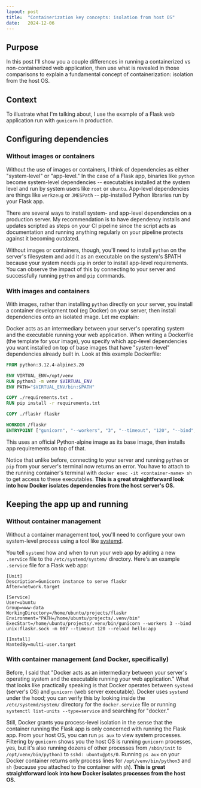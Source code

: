 ```yaml
---
layout: post
title:  "Containerization key concepts: isolation from host OS"
date:   2024-12-06
---
```


## Purpose

In this post I'll show you a couple differences in running a containerized vs non-containerized web application, then use what is revealed in those comparisons to explain a fundamental concept of containerization: isolation from the host OS.

## Context

To illustrate what I'm talking about, I use the example of a Flask web application run with `gunicorn` in production.

## Configuring dependencies

### Without images or containers

Without the use of images or containers, I think of dependencies as either "system-level" or "app-level." In the case of a Flask app, binaries like `python` become system-level dependencies -- executables installed at the system level and run by system users like `root` or `ubuntu`. App-level dependencies are things like `werkzeug` or `JMESPath` -- pip-installed Python libraries run by your Flask app.

There are several ways to install system- and app-level dependencies on a production server. My recommendation is to have dependency installs and updates scripted as steps on your CI pipeline since the script acts as documentation and running anything regularly on your pipeline protects against it becoming outdated.

Without images or containers, though, you'll need to install `python` on the server's filesystem and add it as an executable on the system's $PATH  because your system needs `pip` in order to install app-level requirements. You can observe the impact of this by connecting to your server and successfully running `python` and `pip` commands.

### With images and containers

With images, rather than installing `python` directly on your server, you install a container development tool (eg Docker) on your server, then install dependencies onto an isolated image. Let me explain:

Docker acts as an intermediary between your server's operating system and the executable running your web application. When writing a Dockerfile (the template for your image), you specify which app-level dependencies you want installed on top of base images that have "system-level" dependencies already built in. Look at this example Dockerfile:

```Dockerfile
FROM python:3.12.4-alpine3.20

ENV VIRTUAL_ENV=/opt/venv
RUN python3 -m venv $VIRTUAL_ENV
ENV PATH="$VIRTUAL_ENV/bin:$PATH"

COPY ./requirements.txt .
RUN pip install -r requirements.txt

COPY ./flaskr flaskr

WORKDIR /flaskr
ENTRYPOINT ["gunicorn", "--workers", "3", "--timeout", "120", "--bind", "0.0.0.0:8000", "hello:app"]
```

This uses an official Python-alpine image as its base image, then installs app requirements on top of that.

Notice that unlike before, connecting to your server and running `python` or `pip` from your server's terminal now returns an error. You have to attach to the running container's terminal with `docker exec -it <container-name> sh` to get access to these executables. **This is a great straightforward look into how Docker isolates dependencies from the host server's OS.**

## Keeping the app up and running

### Without container management

Without a container management tool, you'll need to configure your own system-level process using a tool like [systemd](https://systemd.io/).

You tell `systemd` how and when to run your web app by adding a new `.service` file to the `/etc/systemd/system/` directory. Here's an example `.service` file for a Flask web app:

```service
[Unit]
Description=Gunicorn instance to serve flaskr
After=network.target

[Service]
User=ubuntu
Group=www-data
WorkingDirectory=/home/ubuntu/projects/flaskr
Environment="PATH=/home/ubuntu/projects/.venv/bin"
ExecStart=/home/ubuntu/projects/.venv/bin/gunicorn --workers 3 --bind unix:flaskr.sock -m 007 --timeout 120 --reload hello:app

[Install]
WantedBy=multi-user.target
```

### With container management (and Docker, specifically)

Before, I said that "Docker acts as an intermediary between your server's operating system and the executable running your web application." What that looks like practically speaking is that Docker operates between `systemd` (server's OS) and `gunicorn` (web server executable). Docker uses `systemd` under the hood; you can verify this by looking inside the `/etc/systemd/system/` directory for the `docker.service` file or running `systemctl list-units --type=service` and searching for "docker."

Still, Docker grants you process-level isolation in the sense that the container running the Flask app is only concerned with running the Flask app. From your host OS, you can run `ps aux` to view system processes. Filtering by `gunicorn` shows you the host OS is running `gunicorn` processes, yes, but it's also running dozens of other processes from `/sbin/init` to `/opt/venv/bin/python3` to `sshd: ubuntu@pts/0`. Running `ps aux` on your Docker container returns only process lines for `/opt/venv/bin/python3` and `sh` (because you attached to the container with `sh`). **This is great straightforward look into how Docker isolates processes from the host OS.**
